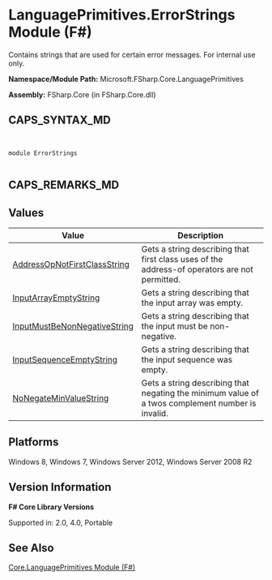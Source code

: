 # LanguagePrimitives.ErrorStrings Module (F#)

Contains strings that are used for certain error messages. For internal use only.

**Namespace/Module Path:** Microsoft.FSharp.Core.LanguagePrimitives

**Assembly:** FSharp.Core (in FSharp.Core.dll)


## CAPS_SYNTAX_MD



```


module ErrorStrings


```



## CAPS_REMARKS_MD

## Values


|Value|Description|
|-----|-----------|
|[AddressOpNotFirstClassString](http://msdn.microsoft.com/en-us/library/bda46366-4532-4450-b1b5-974bbd90283a)|Gets a string describing that first class uses of the address-of operators are not permitted.|
|[InputArrayEmptyString](http://msdn.microsoft.com/en-us/library/ce83a9d1-ac79-45c7-a67b-3576cad7e1be)|Gets a string describing that the input array was empty.|
|[InputMustBeNonNegativeString](http://msdn.microsoft.com/en-us/library/237a9ca7-6c61-4a7b-807a-6d628cea0883)|Gets a string describing that the input must be non-negative.|
|[InputSequenceEmptyString](http://msdn.microsoft.com/en-us/library/73c526bf-bb63-4489-9840-bc59bf7c3b1c)|Gets a string describing that the input sequence was empty.|
|[NoNegateMinValueString](http://msdn.microsoft.com/en-us/library/5761624b-0be8-41d0-8e03-99100cde00a8)|Gets a string describing that negating the minimum value of a twos complement number is invalid.|

## Platforms
Windows 8, Windows 7, Windows Server 2012, Windows Server 2008 R2


## Version Information
**F# Core Library Versions**

Supported in: 2.0, 4.0, Portable




## See Also
[Core.LanguagePrimitives Module &#40;F&#35;&#41;](Core.LanguagePrimitives+Module+%28F%23%29.md)

